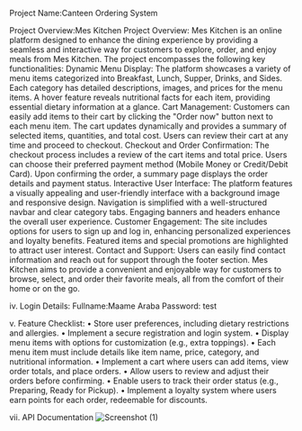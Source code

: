 Project Name:Canteen Ordering System

Project Overview:Mes Kitchen Project Overview:
Mes Kitchen is an online platform designed to enhance the dining experience by providing a seamless and interactive way for customers to explore, order, and enjoy meals from Mes Kitchen. The project encompasses the following key functionalities:
Dynamic Menu Display:
The platform showcases a variety of menu items categorized into Breakfast, Lunch, Supper, Drinks, and Sides. Each category has detailed descriptions, images, and prices for the menu items. A hover feature reveals nutritional facts for each item, providing essential dietary information at a glance.
Cart Management: Customers can easily add items to their cart by clicking the "Order now" button next to each menu item. The cart updates dynamically and provides a summary of selected items, quantities, and total cost. Users can review their cart at any time and proceed to checkout.
Checkout and Order Confirmation:
The checkout process includes a review of the cart items and total price.
 Users can choose their preferred payment method (Mobile Money or Credit/Debit Card). Upon confirming the order, a summary page displays the order details and payment status.
Interactive User Interface: The platform features a visually appealing and user-friendly interface with a background image and responsive design. Navigation is simplified with a well-structured navbar and clear category tabs. Engaging banners and headers enhance the overall user experience.
Customer Engagement:
The site includes options for users to sign up and log in, enhancing personalized experiences and loyalty benefits. Featured items and special promotions are highlighted to attract user interest.
Contact and Support: Users can easily find contact information and reach out for support through the footer section. Mes Kitchen aims to provide a convenient and enjoyable way for customers to browse, select, and order their favorite meals, all from the comfort of their home or on the go.

iv. Login Details: Fullname:Maame Araba 
                   Password: test
                   
v. Feature Checklist:
• Store user preferences, including dietary restrictions and allergies.
• Implement a secure registration and login system.
• Display menu items with options for customization (e.g., extra toppings).
• Each menu item must include details like item name, price, category, and nutritional information.
• Implement a cart where users can add items, view order totals, and place orders.
• Allow users to review and adjust their orders before confirming.
• Enable users to track their order status (e.g., Preparing, Ready for Pickup).
• Implement a loyalty system where users earn points for each order, redeemable for discounts.
 
vii. API Documentation ![Screenshot (1)](https://github.com/user-attachments/assets/1c7875be-2bb1-4ad6-bd83-2a49891a0ebd)
